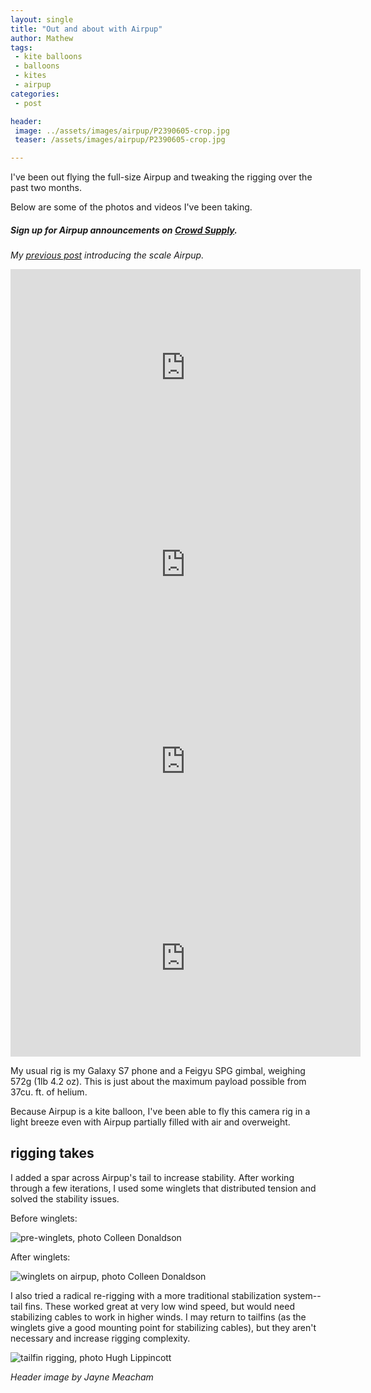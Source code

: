 ```yaml
---
layout: single
title: "Out and about with Airpup"
author: Mathew
tags:
 - kite balloons
 - balloons
 - kites
 - airpup
categories:
 - post

header:
 image: ../assets/images/airpup/P2390605-crop.jpg
 teaser: /assets/images/airpup/P2390605-crop.jpg

---
```


I've been out flying the full-size Airpup and tweaking the rigging over the past two months.
 
Below are some of the photos and videos I've been taking. 

##### *Sign up for Airpup announcements on [Crowd Supply](https://www.crowdsupply.com/head-full-of-air/airpup).*

*My [previous post](post/introducing-airpup/) introducing the scale Airpup.* 


<iframe width="560" height="315" src="https://www.youtube-nocookie.com/embed/2imR-zk1Fjo" frameborder="0" allow="autoplay; encrypted-media" allowfullscreen></iframe>

<iframe width="560" height="315" src="https://www.youtube-nocookie.com/embed/S_mjer_s5lI" frameborder="0" allow="autoplay; encrypted-media" allowfullscreen></iframe>


<iframe width="560" height="315" src="https://www.youtube-nocookie.com/embed/ttO7kMy7SkM" frameborder="0" allow="autoplay; encrypted-media" allowfullscreen></iframe>

<iframe width="560" height="315" src="https://www.youtube-nocookie.com/embed/60Dm4vOmh0M" frameborder="0" allow="autoplay; encrypted-media" allowfullscreen></iframe>

My usual rig is my Galaxy S7 phone and a Feigyu SPG gimbal, weighing 572g (1lb 4.2 oz). This is just about the maximum payload possible from 37cu. ft. of helium. 

Because Airpup is a kite balloon, I've been able to fly this camera rig in a light breeze even with Airpup partially filled with air and overweight. 

## rigging takes

I added a spar across Airpup's tail to increase stability. After working through a few iterations, I used some winglets that distributed tension and solved the stability issues.

Before winglets:

![pre-winglets, photo Colleen Donaldson](/assets/images/airpup/P2390175.jpg)

After winglets:

![winglets on airpup, photo Colleen Donaldson](/assets/images/airpup/swan-island-raw.png)

I also tried a radical re-rigging with a more traditional stabilization system-- tail fins.  These worked great at very low wind speed, but would need stabilizing cables to work in higher winds. I may return to tailfins (as the winglets give a good mounting point for stabilizing cables), but they aren't necessary and increase rigging complexity. 

![tailfin rigging, photo Hugh Lippincott](/assets/images/airpup/P2390368-sm.jpg)

*Header image by Jayne Meacham*

